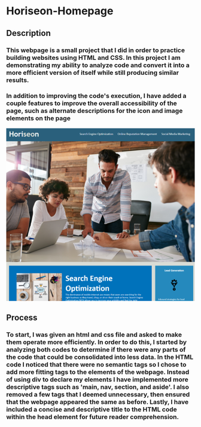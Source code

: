 # Horiseon-Homepage

## Description
### This webpage is a small project that I did in order to practice building websites using HTML and CSS. In this project I am demonstrating my ability to analyze code and convert it into a more efficient version of itself while still producing similar results.
### In addition to improving the code's execution, I have added a couple features to improve the overall accessibility of the page, such as alternate descriptions for the icon and image elements on the page

![an image of how the homepage is meant to appear](./assets/images/homepagescreenshot.png)

## Process
### To start, I was given an html and css file and asked to make them operate more efficiently. In order to do this, I started by analyzing both codes to determine if there were any parts of the code that could be consolidated into less data. In the HTML code I noticed that there were no semantic tags so I chose to add more fitting tags to the elements of the webpage. Instead of using div to declare my elements I have implemented more descriptive tags such as 'main, nav, section, and aside'. I also removed a few tags that I deemed unnecessary, then ensured that the webpage appeared the same as before. Lastly, I have included a concise and descriptive title to the HTML code within the head element for future reader comprehension.